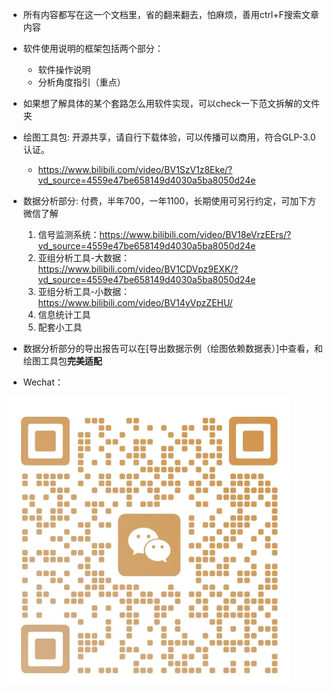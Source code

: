- 所有内容都写在这一个文档里，省的翻来翻去，怕麻烦，善用ctrl+F搜索文章内容

- 软件使用说明的框架包括两个部分：
    - 软件操作说明
    - 分析角度指引（重点）

- 如果想了解具体的某个套路怎么用软件实现，可以check一下范文拆解的文件夹

- 绘图工具包: 开源共享，请自行下载体验，可以传播可以商用，符合GLP-3.0认证。
    - https://www.bilibili.com/video/BV1SzV1z8Eke/?vd_source=4559e47be658149d4030a5ba8050d24e

- 数据分析部分: 付费，半年700，一年1100，长期使用可另行约定，可加下方微信了解
    1. 信号监测系统：https://www.bilibili.com/video/BV18eVrzEErs/?vd_source=4559e47be658149d4030a5ba8050d24e
    2. 亚组分析工具-大数据：https://www.bilibili.com/video/BV1CDVpz9EXK/?vd_source=4559e47be658149d4030a5ba8050d24e
    3. 亚组分析工具-小数据：https://www.bilibili.com/video/BV14yVpzZEHU/
    4. 信息统计工具
    5. 配套小工具

- 数据分析部分的导出报告可以在[导出数据示例（绘图依赖数据表）]中查看，和绘图工具包**完美适配**

- Wechat：  

<img src="./pic/d8b0ea066a3ff08e58a156ec0d79142.jpg" alt="wechat" width="450">  